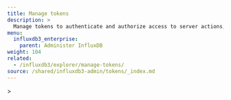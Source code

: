 ```yaml
---
title: Manage tokens
description: >
  Manage tokens to authenticate and authorize access to server actions, resources, and data in an {{< product-name >}} instance.
menu:
  influxdb3_enterprise:
    parent: Administer InfluxDB
weight: 104
related:
  - /influxdb3/explorer/manage-tokens/
source: /shared/influxdb3-admin/tokens/_index.md
---
```


<!-- The content for this page is at
// SOURCE content/shared/influxdb3-admin/tokens/_index.md
-->>
